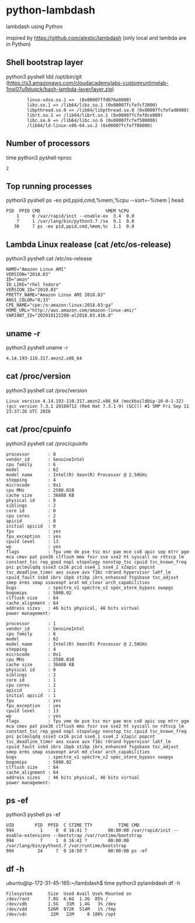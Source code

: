 # python-lambdash
lambdash using Python

inspired by https://github.com/alestic/lambdash (only local and lambda are in Python)

## Shell bootstrap layer 
python3 pyshell ldd /opt/bin/git
(https://s3.amazonaws.com/cloudacademylabs-customruntimelab-1nqi07u9duqck/bash-lambda-layer/layer.zip)

```
        linux-vdso.so.1 =>  (0x00007ffd076e0000)
        libz.so.1 => /lib64/libz.so.1 (0x00007fcfefcf2000)
        libpthread.so.0 => /lib64/libpthread.so.0 (0x00007fcfefad6000)
        librt.so.1 => /lib64/librt.so.1 (0x00007fcfef8ce000)
        libc.so.6 => /lib64/libc.so.6 (0x00007fcfef500000)
        /lib64/ld-linux-x86-64.so.2 (0x00007fcfeff08000)
```



## Number of processors
time python3 pyshell nproc
```
2
```
## Top running processes
python3 pyshell ps -eo pid,ppid,cmd,%mem,%cpu --sort=-%mem | head
```
PID  PPID CMD                         %MEM %CPU
    1     0 /var/rapid/init --enable-ex  3.4  0.0
    7     1 /var/lang/bin/python3.7 /va  9.1  0.0
   30     7 ps -eo pid,ppid,cmd,%mem,%c  1.1  0.0
```

## Lambda Linux realease (cat /etc/os-release)
python3 pyshell cat /etc/os-release
```
NAME="Amazon Linux AMI"
VERSION="2018.03"
ID="amzn"
ID_LIKE="rhel fedora"
VERSION_ID="2018.03"
PRETTY_NAME="Amazon Linux AMI 2018.03"
ANSI_COLOR="0;33"
CPE_NAME="cpe:/o:amazon:linux:2018.03:ga"
HOME_URL="http://aws.amazon.com/amazon-linux-ami/"
VARIANT_ID="202010122208-al2018.03.416.0"
```
## uname -r
python3 pyshell uname -r
```
4.14.193-110.317.amzn2.x86_64
```
## cat /proc/version
python3 pyshell cat /proc/version
```
Linux version 4.14.193-110.317.amzn2.x86_64 (mockbuild@ip-10-0-1-32) 
(gcc version 7.3.1 20180712 (Red Hat 7.3.1-9) (GCC)) #1 SMP Fri Sep 11 23:37:26 UTC 2020
```
## cat /proc/cpuinfo
python3 pyshell cat /proc/cpuinfo
```
processor       : 0
vendor_id       : GenuineIntel
cpu family      : 6
model           : 62
model name      : Intel(R) Xeon(R) Processor @ 2.50GHz
stepping        : 4
microcode       : 0x1
cpu MHz         : 2500.010
cache size      : 36608 KB
physical id     : 0
siblings        : 2
core id         : 0
cpu cores       : 2
apicid          : 0
initial apicid  : 0
fpu             : yes
fpu_exception   : yes
cpuid level     : 13
wp              : yes
flags           : fpu vme de pse tsc msr pae mce cx8 apic sep mtrr pge mca cmov pat pse36 clflush mmx fxsr sse sse2 ht syscall nx rdtscp lm constant_tsc rep_good nopl xtopology nonstop_tsc cpuid tsc_known_freq pni pclmulqdq ssse3 cx16 pcid sse4_1 sse4_2 x2apic popcnt tsc_deadline_timer aes xsave avx f16c rdrand hypervisor lahf_lm cpuid_fault ssbd ibrs ibpb stibp ibrs_enhanced fsgsbase tsc_adjust smep erms smap xsaveopt arat md_clear arch_capabilities
bugs            : spectre_v1 spectre_v2 spec_store_bypass swapgs
bogomips        : 5000.02
clflush size    : 64
cache_alignment : 64
address sizes   : 46 bits physical, 48 bits virtual
power management:

processor       : 1
vendor_id       : GenuineIntel
cpu family      : 6
model           : 62
model name      : Intel(R) Xeon(R) Processor @ 2.50GHz
stepping        : 4
microcode       : 0x1
cpu MHz         : 2500.010
cache size      : 36608 KB
physical id     : 0
siblings        : 2
core id         : 1
cpu cores       : 2
apicid          : 1
initial apicid  : 1
fpu             : yes
fpu_exception   : yes
cpuid level     : 13
wp              : yes
flags           : fpu vme de pse tsc msr pae mce cx8 apic sep mtrr pge mca cmov pat pse36 clflush mmx fxsr sse sse2 ht syscall nx rdtscp lm constant_tsc rep_good nopl xtopology nonstop_tsc cpuid tsc_known_freq pni pclmulqdq ssse3 cx16 pcid sse4_1 sse4_2 x2apic popcnt tsc_deadline_timer aes xsave avx f16c rdrand hypervisor lahf_lm cpuid_fault ssbd ibrs ibpb stibp ibrs_enhanced fsgsbase tsc_adjust smep erms smap xsaveopt arat md_clear arch_capabilities
bugs            : spectre_v1 spectre_v2 spec_store_bypass swapgs
bogomips        : 5000.02
clflush size    : 64
cache_alignment : 64
address sizes   : 46 bits physical, 48 bits virtual
power management:
```

## ps -ef
python3 pyshell ps -ef
```
UID        PID  PPID  C STIME TTY          TIME CMD
994          1     0  0 16:41 ?        00:00:00 /var/rapid/init --enable-extensions --bootstrap /var/runtime/bootstrap
994          7     1  0 16:41 ?        00:00:00 /var/lang/bin/python3.7 /var/runtime/bootstrap
994         24     7  0 16:50 ?        00:00:00 ps -ef
```


##  df -h


ubuntu@ip-172-31-45-165:~/lambdash$ time python3 pylambdash df -h
```
Filesystem      Size  Used Avail Use% Mounted on
/dev/root       7.8G  6.6G  1.3G  85% /
/dev/vdb        1.5G   31M  1.4G   3% /dev
/dev/vdd        526M  872K  514M   1% /tmp
/dev/vdc         22M   22M     0 100% /opt
```

